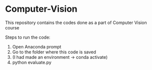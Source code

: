 # Computer-Vision
This repository contains the codes done as a part of Computer Vision course

Steps to run the code:
1. Open Anaconda prompt
2. Go to the folder where this code is saved
3. (I had made an environment -> conda activate)
4. python evaluate.py
